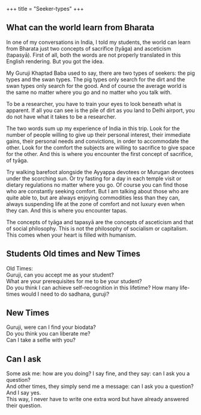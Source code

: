 +++
title = "Seeker-types"
+++

## What can the world learn from Bharata
In one of my conversations in India, I told my students, the world can learn from Bharata just two concepts of sacrifice (tyāga) and asceticism (tapasyā). First of all, both the words are not properly translated in this English rendering. But you got the idea.

My Guruji Khaptad Baba used to say, there are two types of seekers: the pig types and the swan types. The pig types only search for the dirt and the swan types only search for the good. And of course the average world is the same no matter where you go and no matter who you talk with.

To be a researcher, you have to train your eyes to look beneath what is apparent. If all you can see is the pile of dirt as you land to Delhi airport, you do not have what it takes to be a researcher.

The two words sum up my experience of India in this trip. Look for the number of people willing to give up their personal interest, their immediate gains, their personal needs and convictions, in order to accommodate the other. Look for the comfort the subjects are willing to sacrifice to give space for the other. And this is where you encounter the first concept of sacrifice, of tyāga.

Try walking barefoot alongside the Ayyappa devotees or Murugan devotees under the scorching sun. Or try fasting for a day in each temple visit or dietary regulations no matter where you go. Of course you can find those who are constantly seeking comfort. But I am talking about those who are quite able to, but are always enjoying commodities less than they can, always suspending life at the zone of comfort and not luxury even when they can. And this is where you encounter tapas.

The concepts of tyāga and tapasyā are the concepts of asceticism and that of social philosophy. This is not the philosophy of socialism or capitalism. This comes when your heart is filled with humanism.


## Students Old times and New Times
Old Times:  
Guruji, can you accept me as your student?  
What are your prerequisites for me to be your student?  
Do you think I can achieve self-recognition in this lifetime? How many life-times would I need to do sadhana, guruji?

## New Times
Guruji, were can I find your biodata?  
Do you think you can liberate me?  
Can I take a selfie with you?

## Can I ask
Some ask me: how are you doing? I say fine, and they say: can I ask you a question?  
And other times, they simply send me a message: can I ask you a question? And I say yes.  
This way, I never have to write one extra word but have already answered their question.
